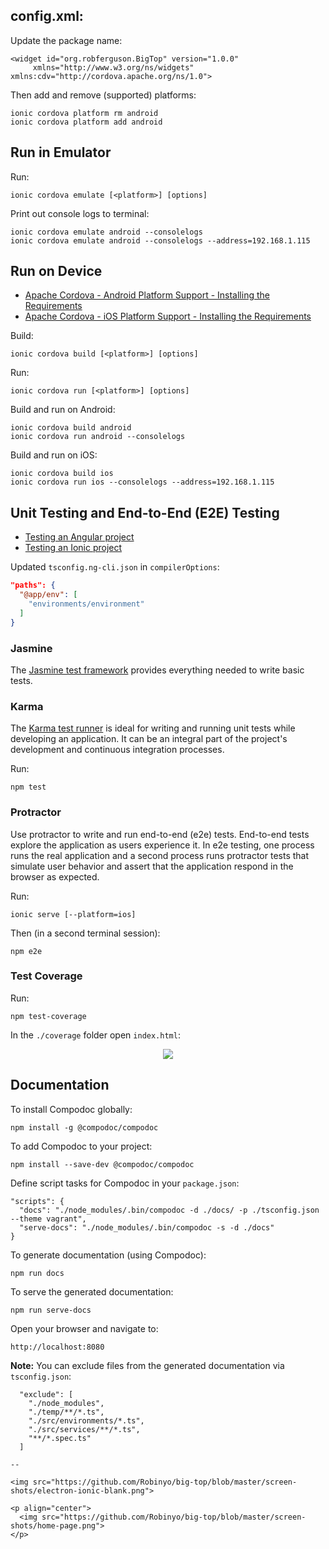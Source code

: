 ## config.xml:

Update the package name:

    <widget id="org.robferguson.BigTop" version="1.0.0"
         xmlns="http://www.w3.org/ns/widgets" xmlns:cdv="http://cordova.apache.org/ns/1.0">

Then add and remove (supported) platforms:

    ionic cordova platform rm android
    ionic cordova platform add android

## Run in Emulator

Run:

    ionic cordova emulate [<platform>] [options]

Print out console logs to terminal:

    ionic cordova emulate android --consolelogs
    ionic cordova emulate android --consolelogs --address=192.168.1.115

## Run on Device

* [Apache Cordova - Android Platform Support - Installing the Requirements](https://cordova.apache.org/docs/en/latest/guide/platforms/android/index.html#installing-the-requirements)
* [Apache Cordova - iOS Platform Support - Installing the Requirements](https://cordova.apache.org/docs/en/latest/guide/platforms/ios/#installing-the-requirements)

Build:

    ionic cordova build [<platform>] [options]

Run:

    ionic cordova run [<platform>] [options]
    
Build and run on Android:

    ionic cordova build android
    ionic cordova run android --consolelogs

Build and run on iOS:

    ionic cordova build ios
    ionic cordova run ios --consolelogs --address=192.168.1.115


## Unit Testing and End-to-End (E2E) Testing

* [Testing an Angular project](https://angular.io/guide/testing)
* [Testing an Ionic project](http://lathonez.com/2017/ionic-2-unit-testing/)

Updated `tsconfig.ng-cli.json` in `compilerOptions`:
```json
"paths": {
  "@app/env": [
    "environments/environment"
  ]
}
```

### Jasmine

The [Jasmine test framework](https://jasmine.github.io/2.4/introduction.html) provides everything needed to write basic tests.

### Karma

The [Karma test runner](https://karma-runner.github.io/1.0/index.html) is ideal for writing and running unit tests while
developing an application. It can be an integral part of the project's development and continuous integration processes.

Run:
 
    npm test

### Protractor

Use protractor to write and run end-to-end (e2e) tests. End-to-end tests explore the application as users experience it. 
In e2e testing, one process runs the real application and a second process runs protractor tests that simulate user 
behavior and assert that the application respond in the browser as expected.

Run:
    
    ionic serve [--platform=ios]

Then (in a second terminal session):

    npm e2e

### Test Coverage

Run:
    
    npm test-coverage

In the `./coverage` folder open `index.html`:

<p align="center">
  <img src="https://github.com/Robinyo/aus-id/blob/master/screen-shots/test-coverage.png">
</p>

## Documentation

To install Compodoc globally:

    npm install -g @compodoc/compodoc

To add Compodoc to your project:

    npm install --save-dev @compodoc/compodoc

Define script tasks for Compodoc in your `package.json`:

    "scripts": {
      "docs": "./node_modules/.bin/compodoc -d ./docs/ -p ./tsconfig.json --theme vagrant",
      "serve-docs": "./node_modules/.bin/compodoc -s -d ./docs"
    }
  
To generate documentation (using Compodoc):

    npm run docs

To serve the generated documentation:

    npm run serve-docs

Open your browser and navigate to:

    http://localhost:8080

**Note:** You can exclude files from the generated documentation via `tsconfig.json`:

```
  "exclude": [
    "./node_modules",
    "./temp/**/*.ts",
    "./src/environments/*.ts",
    "./src/services/**/*.ts",
    "**/*.spec.ts"
  ]

--

<img src="https://github.com/Robinyo/big-top/blob/master/screen-shots/electron-ionic-blank.png">

<p align="center">
  <img src="https://github.com/Robinyo/big-top/blob/master/screen-shots/home-page.png">
</p>

